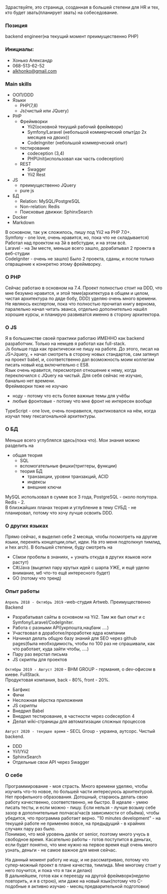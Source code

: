 Здраствуйте, это страница, созданная в большей степени для HR и тех, кто будет звать(планирует звать) на собеседование.    

### Позиция
backend engineer(на текущий момент преимущественно PHP)


### Инициалы: 
* Хонько Александр
* 068-513-62-52
* alkhonko@gmail.com


### Main skills
* ООП/DDD
* Языки 
  * PHP(7,8)
  * Js(чистый или JQuery)
* PHP
  * Фреймворки 
    * Yii2(основной текущий рабочий фреймворк)
    * Symfony/Laravel (небольшой коммерческий опыт(до 2х месяцев на двоих))
    * CodeIngniter (небольшой коммерческий опыт)
  * тестирование
    * codeception (3,4)
    * PHPUnit(использовал как часть codeception)
  * REST
    * Swagger
    * Yii2 Rest
* JS
  * преимущественно JQuery
  * pure js
* БД
  * Relation: MySQL/PostgreSQL
  * Non-relation: Redis
  * Поисковые движки: SphinxSearch
* Docker
* Markdown

В основном, так уж сложилось, пишу под Yii2 на PHP 7.0+.   
Symfony - one love, очень нравится, но, пока что не складывается) Работал над проектом на 3й в вебстудии, и на этом всё.  
Laravel - на 3м месте, меньше всего зашло, дорабатывал 2 проекта в веб-студии  
CodeIgniter - очень не зашло) Было 2 проекта, сданы, и после только отвращение к конкретно этому фреймворку.


### O PHP
Сейчас работаю в основном на 7.4. Проект полностью стоит на DDD, что мне безумно нравится, и этой теме(архитектура в общем и целом, чистая архитектура по дяде бобу, DDD) уделяю
очень много времени. Не являюсь експертом, пока что полностью прочитал книгу вернома, паралельно начал читать эванса, отдельно дополнительно нашёл хорошие курсы, и
планирую развиватся именно в сторону архитектора.  


### O JS
Я в большинстве своей практики работаю ИМЕННО как backend разработчик. Только на немцев я работал как full-stack.  
Js больше года как практически не пишу на работе. До этого, писал на JS+Jquery, + начал смотреть в сторону новых стандартов, 
сам затянул на проект babel, и, соответственно дал возможность моим коллегам писать новый код включительно с ES8.  
Язык очень нравится, пересмотрел отношение к нему, когда переключился с JQuery на чистый. Для себя сейчас не изучаю, банально нет времени.   
Фреймворки тоже не изучаю 
* ноду - потому что есть более важные темы для учёбы
* любые фронтовые - потому что мне фронт не интересен вообще

TypeScript - one love, очень понравился, практиковался на нём, когда изучал тему гексагональной архитектуры.


### О БД
Меньше всего углублялся здесь(пока что).
Мои знания можно разделить на
  * общая теория
    * SQL
    * вспомогательные фишки(триггеры, функции)
    * теория БД
      * транзакции, уровни транзакций, ACID
      * индексы
      * внешние ключи


MySQL использовал в сумме все 3 года, PostgreSQL - около полутора. Redis - 2.   
В близжайших планах теория и углубление в тему СУБД - не планировал, потому что хочу лучше освоить DDD.


### О других языках
Прямо сейчас, я выделил себе 2 месяца, чтобы посмотреть на другие языки, перенять концепции,опыт, идеи. На это меня подтолкнул тимлид,
и hex arch). В большей степени, буду смотреть на 
* C(мои пробелы в знаниях, + узнать откуда в других языков ноги растут)
* C#/Java (выцепил пару крутых идей с шарпа УЖЕ, и ещё уделю внимание, мб что-то ещё интересного будет)
* GO (потому что тренд)


### Опыт работы
`Апрель 2018 - Октябрь 2019` -web-студия Artweb. Преимущественно Backend    
* Разрабатывал сайты в основном на Yii2. Там же был опыт и с Symfony/Laravel/CodeIgniter.   
* Работа с разными API(укрпошта,нацбанк ....)
* Участвовал в доработке/проработке ядра компании
* Начинал делать общую базу знаний для SEO через github pages(была необходимость, чтобы по 100 раз не спрашивали, как что работает, куда зайти чтобы, ....)
* Пару раз верстал письма
* JS скрипты для проектов


`Октябры 2019 - Август 2020` -  BHM GROUP - германия, о dev-офисом в киеве. FullStack.    
Продуктовая компания, back - 80%, front - 20%.
* Багфикс
* Фичи
* Несложная вёрстка приложения
* JS скрипты
* Внедрил Babel
* Внедрил тестирование, в частности через codeception 4
* Делал wiki-страницы для автоматизации сложных процессов

`Август 2020 - текущее время` - SECL Group - украина, аутсорс. Чистый backend.
* DDD
* Yii1/Yii2
* SphinxSearch
* Отдельные свои API через Swagger


### О себе
Программирование - моя страсть. Много времени уделяю, чтобы изучить что-то новое, по большей части интересуюсь архитектурой. Нет профильного образования.
Дотошный, стараюсь делать свою работу качественно, соответственно, не быстро. В идеале - умею писать тесты, и если можно - пишу. Если нельзя - лучше возьму 
себе зазор в дополнительные полчаса/час(в зависимости от обьёма), чтобы убедится, что программа работает верно. "10 minutes development" - на текущей работе не применяю
вовсе, на предыдущий - в крайних случаях пару раз было.    
Понимаю, что мой уровень далёк от senior, поэтому много учусь в свободное время. Касательно работы - готов поступится в деньгах, если будет понятно, что мне нужно на первое время ещё очень много узнать, деньги - не самое важное для меня сейчас.

На данный момент работу не ищу, и не рассматриваю, потому что супер-можный проект в плане качества, тимлида. Мне многому стоит у него поучится, и пока что я так и делаю)  
В дальнейшем, готов как к переезду на другой фреймворк(неделю повторить, и я в строю), или даже на новый язык(потому что C-подобные я активно изучаю - месяц предварительной подготовки)

















